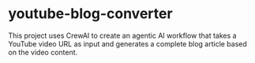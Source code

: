 # youtube-blog-converter
This project uses CrewAI to create an agentic AI workflow that takes a YouTube video URL as input and generates a complete blog article based on the video content.



